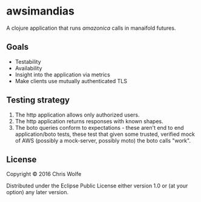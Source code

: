 # awsimandias

A clojure application that runs _amazonica_ calls in manaifold futures.

## Goals

- Testability
- Availability
- Insight into the application via metrics
- Make clients use mutually authenticated TLS

## Testing strategy

1. The http application allows only authorized users.
2. The http application returns responses with known shapes.
3. The boto queries conform to expectations - these aren't end to end
   application/boto tests, these test that given some trusted, verified mock of
   AWS (possibly a mock-server, possibly moto) the boto calls "work".

## License

Copyright © 2016 Chris Wolfe

Distributed under the Eclipse Public License either version 1.0 or (at
your option) any later version.
